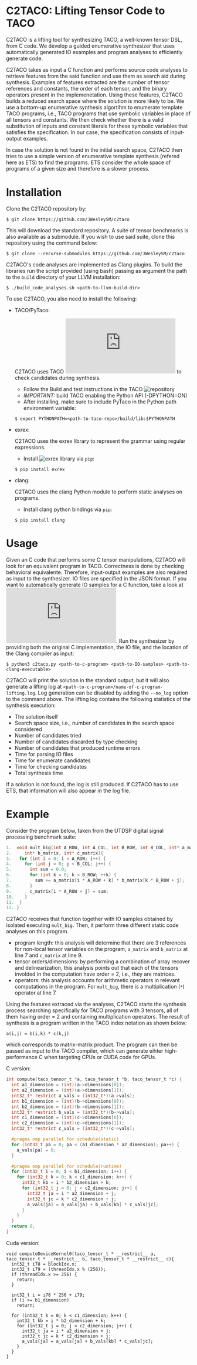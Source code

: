 # C2TACO: Lifting Tensor Code to TACO

C2TACO is a lifting tool for synthesizing TACO, a well-known tensor DSL, from C code. We develop a guided enumerative synthesizer that uses automatically generated IO examples and program analyses to efficiently generate code. 

C2TACO takes as input a C function and performs source code analyses to retrieve features from the said function and use them as search aid during synthesis. Examples of features extracted are the number of tensor references and constants, the order of each tensor, and the binary operators present in the implemenetation. Using these features, C2TACO builds a reduced search space where the solution is more likely to be. We use a bottom-up enumerative synthesis algortihm to enumerate template TACO programs, i.e., TACO programs that use symbolic variables in place of all tensors and constants. We then check whether there is a valid substitution of inputs and constant literals for these symbolic variables that satisfies the specification. In our case, the specification consists of input-output examples.

In case the solution is not found in the initial search space, C2TACO then tries to use a simple version of enumerative template synthesis (refered here as ETS) to find the programs. ETS consider the whole space of programs of a given size and therefore is a slower process.

# Installation

Clone the C2TACO repository by:

```
$ git clone https://github.com/JWesleySM/c2taco
```
This will download the standard repository. A suite of tensor benchmarks is also available as a submodule. If you wish to use said suite, clone this repository using the command below:

```
$ git clone --recurse-submodules https://github.com/JWesleySM/c2taco
```

C2TACO's code analyses are implemented as Clang plugins. To build the libraries run the script provided (using bash) passing as argument the path to the `build` directory of your LLVM installation:

```
$ ./build_code_analyses.sh <path-to-llvm-build-dir>
```

To use C2TACO, you also need to install the following:

- TACO/PyTaco:

  C2TACO uses TACO ![Python API](https://tensor-compiler.org/docs/pytensors.html) to check candidates during synthesis.

  * Follow the Build and test instructions in the TACO ![repository](https://github.com/tensor-compiler/taco)
  * *IMPORTANT:* build TACO enabling the Python API (-DPYTHON=ON)
  * After installing, make sure to include PyTaco in the Python path environment variable:
  ```
  $ export PYTHONPATH=<path-to-taco-repo>/build/lib:$PYTHONPATH
  ```

- exrex:

  C2TACO uses the exrex library to represent the grammar using regular expressions.

  * Install ![exrex library](https://github.com/asciimoo/exrex) via `pip`:

  ```
  $ pip install exrex
  ````
- clang:

  C2TACO uses the clang Python module to perform static analyses on programs.

  * Install clang python bindings via `pip`:

  ```
  $ pip install clang
  ```
    
# Usage

Given an C code that performs some C tensor manipulations, C2TACO will look for an equivalent program in TACO. Correctness is done by checking behavioral equivalente. Therefore, input-output examples are also required as input to the synthesizer. IO files are specified in the JSON format. If you want to automatically generate IO samples for a C function, take a look at ![instructions](https://github.com/JWesleySM/c2taco/blob/main/io_gen/README.md). Run the synthesizer by providing both the original C implementation, the IO file, and the location of the Clang compiler as input:

```
$ python3 c2taco.py <path-to-c-program> <path-to-IO-samples> <path-to-clang-executable>
```

C2TACO will print the solution in the standard output, but it will also generate a lifting log at `<path-to-c-program>/name-of-c-program-lifting.log`. Log generation can be disabled by adding the `--no_log` option to the command above. 
The lifting log contains the following statistics of the synthesis execution:

* The solution itself
* Search space size, i.e., number of candidates in the search space considered
* Number of candidates tried
* Number of candidates discarded by type checking
* Number of candidates that produced runtime errors
* Time for parsing IO files
* Time for enumerate candidates
* Time for checking candidates
* Total synthesis time

If a solution is not found, the log is still produced. If C2TACO has to use ETS, that information will also appear in the log file. 

# Example

Consider the program below, taken from the UTDSP digital signal processing benchmark suite:

```c
1.  void mult_big(int A_ROW, int A_COL, int B_ROW, int B_COL, int* a_matrix,
2.     int* b_matrix, int* c_matrix){
3.   for (int i = 0; i < A_ROW; i++) {
4.     for (int j = 0; j < B_COL; j++) {
5.       int sum = 0.0;
6.       for (int k = 0; k < B_ROW; ++k) {
7.         sum += a_matrix[i * A_ROW + k] * b_matrix[k * B_ROW + j];
8.       }
9.       c_matrix[i * A_ROW + j] = sum;
10.    }
11.  }
12. }
```

C2TACO receives that function together with IO samples obtained by isolated executing `mult_big`. Then, it perform three different static code analyses on this program.

  * program length: this analysis will determine that there are 3 references for non-local tensor variables on the program, `a_matrix` and `b_matrix` at line 7 and `c_matrix` at line 9.
  * tensor orders/dimensions: by performing a combination of array recover and delinearization, this analysis points out that each of the tensors involded in the computation have order = 2, i.e., they are matrices.
  * operators: this analysis accounts for arithmetic operators in relevant computations in the program. For `mult_big`, there is a multiplication (`*`) operator at line 7.

Using the features extraced via the analyses, C2TACO starts the synthesis process searching specifically for TACO programs with 3 tensors, all of them having order = 2 and containing multiplication operators. The result of synthesis is a program written in the TACO index notation as shown below:

```
a(i,j) = b(i,k) * c(k,j)
```

which corresponds to matrix-matrix product. The program can then be passed as input to the TACO compiler, which can generate eihter high-performance C when targeting CPUs or CUDA code for GPUs. 

C version:
```c
int compute(taco_tensor_t *a, taco_tensor_t *b, taco_tensor_t *c) {
  int a1_dimension = (int)(a->dimensions[0]);
  int a2_dimension = (int)(a->dimensions[1]);
  int32_t* restrict a_vals = (int32_t*)(a->vals);
  int b1_dimension = (int)(b->dimensions[0]);
  int b2_dimension = (int)(b->dimensions[1]);
  int32_t* restrict b_vals = (int32_t*)(b->vals);
  int c1_dimension = (int)(c->dimensions[0]);
  int c2_dimension = (int)(c->dimensions[1]);
  int32_t* restrict c_vals = (int32_t*)(c->vals);

  #pragma omp parallel for schedule(static)
  for (int32_t pa = 0; pa < (a1_dimension * a2_dimension); pa++) {
    a_vals[pa] = 0;
  }

  #pragma omp parallel for schedule(runtime)
  for (int32_t i = 0; i < b1_dimension; i++) {
    for (int32_t k = 0; k < c1_dimension; k++) {
      int32_t kb = i * b2_dimension + k;
      for (int32_t j = 0; j < c2_dimension; j++) {
        int32_t ja = i * a2_dimension + j;
        int32_t jc = k * c2_dimension + j;
        a_vals[ja] = a_vals[ja] + b_vals[kb] * c_vals[jc];
      }
    }
  }
  return 0;
}

```
Cuda version:
```cuda
void computeDeviceKernel0(taco_tensor_t * __restrict__ a, taco_tensor_t * __restrict__ b, taco_tensor_t * __restrict__ c){
  int32_t i78 = blockIdx.x;
  int32_t i79 = (threadIdx.x % (256));
  if (threadIdx.x >= 256) {
    return;
  }

  int32_t i = i78 * 256 + i79;
  if (i >= b1_dimension)
    return;

  for (int32_t k = 0; k < c1_dimension; k++) {
    int32_t kb = i * b2_dimension + k;
    for (int32_t j = 0; j < c2_dimension; j++) {
      int32_t ja = i * a2_dimension + j;
      int32_t jc = k * c2_dimension + j;
      a_vals[ja] = a_vals[ja] + b_vals[kb] * c_vals[jc];
    }
  }
}
```
